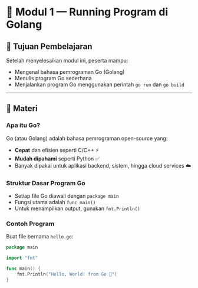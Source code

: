 # 🐹 Modul 1 — Running Program di Golang

## 🎯 Tujuan Pembelajaran

Setelah menyelesaikan modul ini, peserta mampu:

- Mengenal bahasa pemrograman Go (Golang)
- Menulis program Go sederhana
- Menjalankan program Go menggunakan perintah `go run` dan `go build`

---

## 📘 Materi

### Apa itu Go?

Go (atau Golang) adalah bahasa pemrograman open-source yang:

- **Cepat** dan efisien seperti C/C++ ⚡
- **Mudah dipahami** seperti Python ✅
- Banyak dipakai untuk aplikasi backend, sistem, hingga cloud services ☁️

### Struktur Dasar Program Go

- Setiap file Go diawali dengan `package main`
- Fungsi utama adalah `func main()`
- Untuk menampilkan output, gunakan `fmt.Println()`

### Contoh Program

Buat file bernama `hello.go`:

```go
package main

import "fmt"

func main() {
    fmt.Println("Hello, World! from Go 🚀")
}
```
